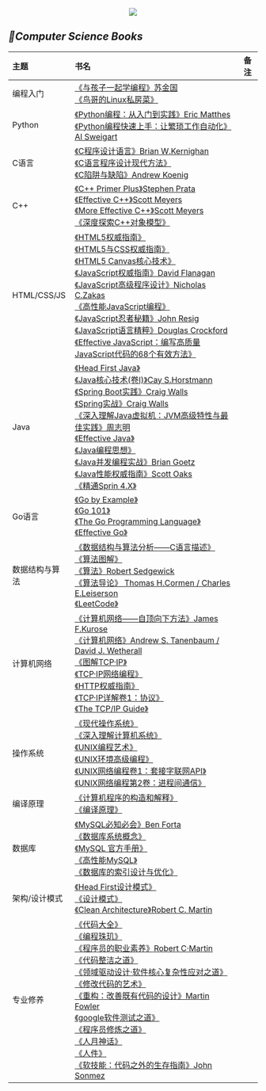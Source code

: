   
<p align='center'>
<img src='https://upload-images.jianshu.io/upload_images/4164292-51be128073b71516.jpg?imageMogr2/auto-orient/strip%7CimageView2/2/w/1240'>
</p>

## *📖Computer Science Books*

|主题|书名|备注|
|:---|:--|:---:
|编程入门|[《与孩子一起学编程》苏金国]()<br>[《鸟哥的Linux私房菜》]()<br>|
|Python|[《Python编程：从入门到实践》Eric Matthes]()<br>[《Python编程快速上手：让繁琐工作自动化》AI Sweigart]()<br>|
|C语言|[《C程序设计语言》Brian W.Kernighan]()<br>[《C语言程序设计现代方法》]()<br>[《C陷阱与缺陷》Andrew Koenig]()<br>|
|C++|[《C++ Primer Plus》Stephen Prata]()<br>[《Effective C++》Scott Meyers]()<br>[《More Effective C++》Scott Meyers]()<br>[《深度探索C++对象模型》]()<br>|
|HTML/CSS/JS|[《HTML5权威指南》]()<br>[《HTML5与CSS权威指南》]()<br>[《HTML5 Canvas核心技术》]()<br>[《JavaScript权威指南》David Flanagan]()<br>[《JavaScript高级程序设计》Nicholas C.Zakas]()<br>[《高性能JavaScript编程》]()<br>[《JavaScript忍者秘籍》John Resig]()<br>[《JavaScript语言精粹》Douglas Crockford]()<br>[《Effective JavaScript：编写高质量JavaScript代码的68个有效方法》]()<br>|
|Java|[《Head First Java》]()<br>[《Java核心技术(卷I)》Cay S.Horstmann]()<br>[《Spring Boot实践》Craig Walls]()<br>[《Spring实战》Craig Walls]()<br>[《深入理解Java虚拟机：JVM高级特性与最佳实践》周志明]()<br>[《Effective Java》]()<br>[《Java编程思想》]()<br>[《Java并发编程实战》Brian Goetz]()<br>[《Java性能权威指南》Scott Oaks]()<br>[《精通Sprin 4.X》]()<br>|
|Go语言|[《Go by Example》](https://gobyexample.com)<br>[《Go 101》](https://go101.org/article/101.html)<br>[《The Go Programming Language》](https://book.douban.com/subject/26337545/)<br>[《Effective Go》](https://golang.org/doc/effective_go.html)<br>|
|数据结构与算法|[《数据结构与算法分析——C语言描述》]()<br>[《算法图解》]()<br>[《算法》Robert Sedgewick]()<br>[《算法导论》 Thomas H.Cormen / Charles E.Leiserson]()<br>[《LeetCode》](https://leetcode.com)<br>|
|计算机网络|[《计算机网络——自顶向下方法》James F.Kurose]()<br>[《计算机网络》Andrew S. Tanenbaum / David J. Wetherall ]()<br>[《图解TCP·IP》]()<br>[《TCP·IP网络编程》]()<br>[《HTTP权威指南》]()<br>[《TCP·IP详解卷1：协议》]()<br>[《The TCP/IP Guide》](http://www.tcpipguide.com/free/index.htm)<br>|
|操作系统|[《现代操作系统》]()<br>[《深入理解计算机系统》]()<br>[《UNIX编程艺术》]()<br>[《UNIX环境高级编程》]()<br>[《UNIX网络编程卷1：套接字联网API》]()<br>[《UNIX网络编程第2卷：进程间通信》]()<br>|
|编译原理|[《计算机程序的构造和解释》]()<br>[《编译原理》]()<br>|
|数据库|[《MySQL必知必会》Ben Forta]()<br>[《数据库系统概念》]()<br>[《MySQL 官方手册》](https://dev.mysql.com/doc/)<br>[《高性能MySQL》](https://book.douban.com/subject/23008813/)<br>[《数据库的索引设计与优化》]()<br>|
|架构/设计模式|[《Head First设计模式》]()<br>[《设计模式》]()<br>[《Clean Architecture》Robert C. Martin]()<br>|
|专业修养|[《代码大全》]()<br>[《编程珠玑》]()<br>[《程序员的职业素养》Robert C·Martin]()<br>[《代码整洁之道》]()<br>[《领域驱动设计·软件核心复杂性应对之道》]()<br>[《修改代码的艺术》]()<br>[《重构：改善既有代码的设计》Martin Fowler]()<br>[《google软件测试之道》]()<br>[《程序员修炼之道》]()<br>[《人月神话》]()<br>[《人件》]()<br>[《软技能：代码之外的生存指南》John Sonmez ]()<br>|






